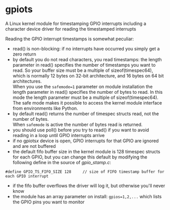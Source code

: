 # gpiots

A Linux kernel module for timestamping GPIO interrupts
including a character device driver for reading the timestamped interrupts

Reading the GPIO interrupt timestamps is somewhat peculiar:

- read() is non-blocking: if no interrupts have occurred you simply get a zero return
- by default you do not read characters, you read timestamps: the length parameter in read() specifies the number of timestamps you want to read. So your buffer size must be a multiple of sizeof(timespec64), which is normally 12 bytes on 32-bit architecture, and 16 bytes on 64 bit architectures.  
When you use the `safemode=1` parameter on module installation the length parameter in read() specifies the number of bytes to read. In this mode the length parameter must be a multiple of sizeof(timespec64). The safe mode makes it possible to access the kernel module interface from environments like Python.
- by default read() returns the number of timespec structs read, not the number of bytes.  
When `safemode` is active the number of bytes read is returned.
- you should use poll() before you try to read() if you want to avoid reading in a loop until GPIO interrupts arrive
- if no gpiots*x* device is open, GPIO interrupts for that GPIO are ignored and are not buffered
- the default fifo buffer size in the kernel module is 128 timespec structs for each GPIO, but you can change this default by modifying the following define in the source of *gpio_stamp.c*:

`
#define GPIO_TS_FIFO_SIZE 128     // size of FIFO timestamp buffer for each GPIO interrupt 
`

- if the fifo buffer overflows the driver will log it, but otherwise you'll never know
- the module has an array parameter on install: `gpios=1,2,...` which lists the GPIO pins you want to monitor

